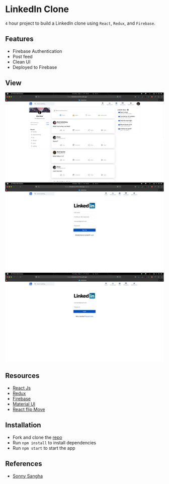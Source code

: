 # LinkedIn Clone

`4` hour project to build a LinkedIn clone using `React`, `Redux`, and `Firebase`.

## Features

- Firebase Authentication
- Post feed
- Clean UI
- Deployed to Firebase

## View

![Feed](./src/assets/images/feed.png?raw=true "Feed")
![Register](./src/assets/images/register.png?raw=true "Register")
![Login](./src/assets/images/login.png?raw=true "Login")

## Resources

- [React Js](https://react.dev/)
- [Redux](https://redux.js.org/)
- [Firebase](https://firebase.google.com/)
- [Material UI](https://mui.com/)
- [React flip Move](https://www.npmjs.com/package/react-flip-move)

## Installation

- Fork and clone the [repo](https://github.com/prajeshElEvEn/linkedinnn)
- Run `npm install` to install dependencies
- Run `npm start` to start the app

## References

- [Sonny Sangha](https://www.youtube.com/live/QaYts9sPmcY?feature=share)
